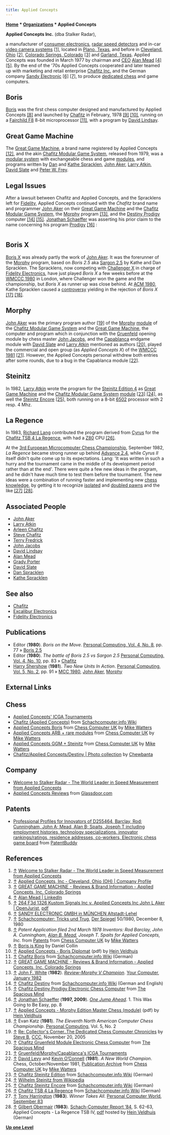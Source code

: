 ```yaml
---
title: Applied Concepts
---
```

**[Home](Home "Home") * [Organizations](Organizations "Organizations") * Applied Concepts**

**Applied Concepts Inc.** (dba Stalker Radar),

a manufacturer of [consumer electronics](https://en.wikipedia.org/wiki/Consumer_electronics), [radar speed detectors](https://en.wikipedia.org/wiki/Radar_gun) and in-car [video camera systems](https://en.wikipedia.org/wiki/Video_camera) <a id="cite-note-1" href="#cite-ref-1">[1]</a>, located in [Plano, Texas](https://en.wikipedia.org/wiki/Plano,_Texas), and before in [Cleveland, Ohio](https://en.wikipedia.org/wiki/Cleveland) <a id="cite-note-2" href="#cite-ref-2">[2]</a>, [Colorado Springs, Colorado](https://en.wikipedia.org/wiki/Colorado_Springs,_Colorado) <a id="cite-note-3" href="#cite-ref-3">[3]</a> and [Garland, Texas](https://en.wikipedia.org/wiki/Garland,_Texas). Applied Concepts was founded in March 1977 by chairman and [CEO](https://en.wikipedia.org/wiki/Chief_executive_officer) [Alan Mead](Alan_Mead "Alan Mead") <a id="cite-note-4" href="#cite-ref-4">[4]</a> <a id="cite-note-5" href="#cite-ref-5">[5]</a>. By the end of the '70s Applied Concepts cooperated and later teamed up with marketing and retail enterprise [Chafitz Inc.](Chafitz "Chafitz") and the German company [Sandy Electronic](index.php?title=Sandy_Electronic&action=edit&redlink=1 "Sandy Electronic (page does not exist)") <a id="cite-note-6" href="#cite-ref-6">[6]</a> <a id="cite-note-7" href="#cite-ref-7">[7]</a>, to produce [dedicated chess](Dedicated_Chess_Computers "Dedicated Chess Computers") and game computers.

## Boris

[Boris](Boris "Boris") was the first chess computer designed and manufactured by Applied Concepts <a id="cite-note-8" href="#cite-ref-8">[8]</a> and launched by [Chafitz](Chafitz "Chafitz") in February, 1978 <a id="cite-note-9" href="#cite-ref-9">[9]</a> <a id="cite-note-10" href="#cite-ref-10">[10]</a>, running on a [Fairchild F8](Fairchild_F8 "Fairchild F8") 8-bit microprocessor <a id="cite-note-11" href="#cite-ref-11">[11]</a>, with a program by [David Lindsay](David_Lindsay "David Lindsay").

## Great Game Machine

The [Great Game Machine](Great_Game_Machine "Great Game Machine"), a brand name registered by Applied Concepts <a id="cite-note-12" href="#cite-ref-12">[12]</a>, and the akin [Chafitz Modular Game System](Chafitz_Modular_Game_System "Chafitz Modular Game System"), released from 1979, was a [modular system](Module#System "Module") with exchangeable chess and game [modules](Module "Module"), and programs written by [Dan](Dan_Spracklen "Dan Spracklen") and [Kathe Spracklen](Kathe_Spracklen "Kathe Spracklen"), [John Aker](John_Aker "John Aker"), [Larry Atkin](Larry_Atkin "Larry Atkin"), [David Slate](David_Slate "David Slate") and [Peter W. Frey](Peter_W._Frey "Peter W. Frey").

## Legal Issues

After a lawsuit between Chafitz and Applied Concepts, and the Spracklens left for [Fidelity](Fidelity_Electronics "Fidelity Electronics"), Applied Concepts continued with the *Chafitz* brand name and programmer [John Aker](John_Aker "John Aker") on their [Great Game Machine](Great_Game_Machine "Great Game Machine") and the [Chafitz Modular Game System](Chafitz_Modular_Game_System "Chafitz Modular Game System"), the [Morphy](Morphy "Morphy") program <a id="cite-note-13" href="#cite-ref-13">[13]</a>, and the [Destiny Prodigy](index.php?title=Destiny_Prodigy&action=edit&redlink=1 "Destiny Prodigy (page does not exist)") computer <a id="cite-note-14" href="#cite-ref-14">[14]</a> <a id="cite-note-15" href="#cite-ref-15">[15]</a>. [Jonathan Schaeffer](Jonathan_Schaeffer "Jonathan Schaeffer") was asserting his prior claim to the name concerning his program [Prodigy](Prodigy "Prodigy") <a id="cite-note-16" href="#cite-ref-16">[16]</a> :

```C++Even if I wanted to, I couldn't use the name Prodigy again. Six months after the North American Championship, I was startled to see an advertisement for a chess computer named Prodigy. I wrote to the manufacturer asserting my prior claim to the name. They wrote back stating that they had done a trademark search on the name and found no matches. Therefore they would appreciate it if I would stop using their name. They left no doubt about the legal implications of their request.. 

```

## Boris X

[Boris X](Boris#X "Boris") was already partly the work of [John Aker](John_Aker "John Aker"). It was the forerunner of the [Morphy](Morphy "Morphy") program, based on *Boris 2.5* aka [Sargon 2.5](Sargon "Sargon") by Kathe and Dan Spracklen. The Spracklens, now competing with [Challenger X](Chess_Challenger "Chess Challenger") in charge of [Fidelity Electronics](Fidelity_Electronics "Fidelity Electronics"), have just played *Boris X* a few weeks before at the [WMCCC 1980](WMCCC_1980 "WMCCC 1980") in London, where Challenger won the game and the championship, but *Boris X* as runner up was close behind. At [ACM 1980](ACM_1980 "ACM 1980"), Kathe Spracklen caused a [controversy](Boris#Controversy "Boris") yielding in the rejection of *Boris X* <a id="cite-note-17" href="#cite-ref-17">[17]</a> <a id="cite-note-18" href="#cite-ref-18">[18]</a>.

## Morphy

[John Aker](John_Aker "John Aker") was the primary program author <a id="cite-note-19" href="#cite-ref-19">[19]</a> of the [Morphy](Morphy "Morphy") [module](Module "Module") of the [Chafitz Modular Game System](Chafitz_Modular_Game_System "Chafitz Modular Game System") and the [Great Game Machine](Great_Game_Machine "Great Game Machine"), the computer and program which in conjunction with the [Gruenfeld](Morphy#Gruenfeld "Morphy") opening module by chess master [John Jacobs](index.php?title=John_Jacobs&action=edit&redlink=1 "John Jacobs (page does not exist)"), and the [Capablanca](Morphy#Capablanca "Morphy") endgame module with [David Slate](David_Slate "David Slate") and [Larry Atkin](Larry_Atkin "Larry Atkin") mentioned as authors <a id="cite-note-20" href="#cite-ref-20">[20]</a>, played the commercial and open group (as *Applied Concepts X*) of the [WMCCC 1981](WMCCC_1981 "WMCCC 1981") <a id="cite-note-21" href="#cite-ref-21">[21]</a>. However, the Applied Concepts personal withdrew both entries after some rounds, due to a bug in the Capablanca module <a id="cite-note-22" href="#cite-ref-22">[22]</a>.

## Steinitz

In 1982, [Larry Atkin](Larry_Atkin "Larry Atkin") wrote the program for the [Steinitz Edition 4](Steinitz#Edition4 "Steinitz") as [Great Game Machine](Great_Game_Machine "Great Game Machine") and the [Chafitz Modular Game System](Chafitz_Modular_Game_System "Chafitz Modular Game System") [module](Module "Module") <a id="cite-note-23" href="#cite-ref-23">[23]</a> <a id="cite-note-24" href="#cite-ref-24">[24]</a>, as well the [Steinitz Encore](Steinitz#Encore "Steinitz") <a id="cite-note-25" href="#cite-ref-25">[25]</a>, both running on a 8-bit [6502](6502 "6502") processor with 2 resp. 4 Mhz.

## La Regence

In 1983, [Richard Lang](Richard_Lang "Richard Lang") contributed the program derived from [Cyrus](Cyrus "Cyrus") for the [Chafitz TSB 4 La Regence](La_Regence "La Regence"), with had a [Z80](Z80 "Z80") CPU <a id="cite-note-26" href="#cite-ref-26">[26]</a>.

At the [3rd European Microcomputer Chess Championship](European_MCC_1982 "European MCC 1982"), September 1982, *La Regence* became strong runner up behind [Advance 2.4](Advance "Advance"), while *Cyrus II* itself didn't quite come up to its expectations. Lang: 'It was written in such a hurry and the tournament came in the middle of its development period rather than at the end'. There were quite a few new ideas in the program, and he didn't have much time to test them before the tournament. The new ideas were a combination of running faster and implementing new [chess knowledge](Knowledge "Knowledge"), by getting it to recognize [isolated](Isolated_Pawn "Isolated Pawn") and [doubled pawns](Doubled_Pawn "Doubled Pawn") and the like <a id="cite-note-27" href="#cite-ref-27">[27]</a> <a id="cite-note-28" href="#cite-ref-28">[28]</a>.

## Associated People

- [John Aker](John_Aker "John Aker")
- [Larry Atkin](Larry_Atkin "Larry Atkin")
- [Arleen Chafitz](Arleen_Chafitz "Arleen Chafitz")
- [Steve Chafitz](Steve_Chafitz "Steve Chafitz")
- [Terry Fredrick](Terry_Fredrick "Terry Fredrick")
- [John Jacobs](index.php?title=John_Jacobs&action=edit&redlink=1 "John Jacobs (page does not exist)")
- [David Lindsay](David_Lindsay "David Lindsay")
- [Alan Mead](Alan_Mead "Alan Mead")
- [Grady Porter](index.php?title=Grady_Porter&action=edit&redlink=1 "Grady Porter (page does not exist)")
- [David Slate](David_Slate "David Slate")
- [Dan Spracklen](Dan_Spracklen "Dan Spracklen")
- [Kathe Spracklen](Kathe_Spracklen "Kathe Spracklen")

## See also

- [Chafitz](Chafitz "Chafitz")
- [Excalibur Electronics](Excalibur_Electronics "Excalibur Electronics")
- [Fidelity Electronics](Fidelity_Electronics "Fidelity Electronics")

## Publications

- Editor (**1980**). *Boris on the Move*. [Personal Computing, Vol. 4, No. 8](Personal_Computing#4_8 "Personal Computing"), pp. 77 » [Boris 2.5](Boris#2.5 "Boris")
- Editor (**1980**). *The battle of Boris 2.5 vs Sargon 2.5* [Personal Computing, Vol. 4, No. 10](Personal_Computing#4_10 "Personal Computing"), pp. 83 » [Chafitz](Chafitz "Chafitz")
- [Harry Shershow](Harry_Shershow "Harry Shershow") (**1981**). *Two New Units In Action*. [Personal Computing, Vol. 5, No. 2](Personal_Computing#5_2 "Personal Computing"), pp. 91 » [MCC 1980](MCC_1980 "MCC 1980"), [John Aker](John_Aker "John Aker"), [Morphy](Morphy "Morphy")

## External Links

## Chess

- [Applied Concepts' ICGA Tournaments](https://www.game-ai-forum.org/icga-tournaments/program.php?id=471)
- [Chafitz (Applied Concepts)](http://www.schach-computer.info/wiki/index.php/Chafitz) from [Schachcomputer.info Wiki](http://www.schach-computer.info/wiki/index.php/Hauptseite_En)
- [Applied Concepts Boris](http://www.chesscomputeruk.com/html/applied_concepts_boris.html) from [Chess Computer UK](http://www.chesscomputeruk.com/index.html) by [Mike Watters](Mike_Watters "Mike Watters")
- [Applied Concepts ARB + rare modules](http://www.chesscomputeruk.com/html/arb_-_rare_modules.html) from [Chess Computer UK](http://www.chesscomputeruk.com/index.html) by [Mike Watters](Mike_Watters "Mike Watters")
- [Applied Concepts GGM + Steinitz](http://www.chesscomputeruk.com/html/great_game_machine_-_steinitz.html) from [Chess Computer UK](http://www.chesscomputeruk.com/index.html) by [Mike Watters](Mike_Watters "Mike Watters")
- [Chafitz/Applied Concepts/Destiny | Photo collection](http://www.flickr.com/photos/10261668@N05/sets/72157600923816639/) by [Chewbanta](Steve_Blincoe "Steve Blincoe")

## Company

- [Welcome to Stalker Radar - The World Leader in Speed Measurement from Applied Concepts](http://www.stalkerradar.com/)
- [Applied Concepts Reviews](http://www.glassdoor.com/Reviews/Applied-Concepts-Reviews-E7912.htm) from [Glassdoor.com](http://www.glassdoor.com/index.htm)

## Patents

- [Professional Profiles for Innovators of D255464, Barclay, Rod; Cunningham, John A; Mead, Alan B; Spaits, Joseph T including employment histories, technology specializations, innovator rankings/ratings, residence addresses, co-workers, Electronic chess game board](http://www.patentbuddy.com/Patent/Profile/6831593/4804328) from [PatentBuddy](http://www.patentbuddy.com/home.jsf)

## References

1. <a id="cite-ref-1" href="#cite-note-1">↑</a> [Welcome to Stalker Radar - The World Leader in Speed Measurement from Applied Concepts](http://www.stalkerradar.com/)
1. <a id="cite-ref-2" href="#cite-note-2">↑</a> [Applied Concepts, Inc - Cleveland, Ohio (OH) | Company Profile](http://www.manta.com/c/mtccr7p/applied-concepts-inc)
1. <a id="cite-ref-3" href="#cite-note-3">↑</a> [GREAT GAME MACHINE - Reviews & Brand Information - Applied Concepts, Inc. Colorado Springs](http://www.trademarkia.com/great-game-machine-73305281.html)
1. <a id="cite-ref-4" href="#cite-note-4">↑</a> [Alan Mead | LinkedIn](http://www.linkedin.com/pub/alan-mead/8/576/987)
1. <a id="cite-ref-5" href="#cite-note-5">↑</a> [264 F3d 1326 Kustom Signals Inc v. Applied Concepts Inc John L Aker | OpenJurist](http://openjurist.org/264/f3d/1326/kustom-signals-inc-v-applied-concepts-inc-john-l-aker), [pdf](http://www.ll.georgetown.edu/federal/judicial/fed/opinions/99opinions/99-1564.pdf)
1. <a id="cite-ref-6" href="#cite-note-6">↑</a> [SANDY ELECTRONIC GMBH in MÜNCHEN Altstadt-Lehel](http://web2.cylex.de/firma-home/sandy-electronic-gmbh-1677086.html)
1. <a id="cite-ref-7" href="#cite-note-7">↑</a> [Schachcomputer: Tricks und Trug](http://www.spiegel.de/spiegel/print/d-14334137.html), [Der Spiegel](https://en.wikipedia.org/wiki/Der_Spiegel) 50/1980, December 8, 1980
1. <a id="cite-ref-8" href="#cite-note-8">↑</a> *Patent Application filed 2nd March 1978 Inventors: Rod Barclay, John A. Cunningham, [Alan B. Mead](Alan_Mead "Alan Mead"), Joseph T. Spaits*
   *for Applied Concepts, Inc.* from [Patents](http://www.chesscomputeruk.com/html/patents.html) from [Chess Computer UK](http://www.chesscomputeruk.com/index.html) by [Mike Watters](Mike_Watters "Mike Watters")
1. <a id="cite-ref-9" href="#cite-note-9">↑</a> [Boris is King](http://www.boris-is-king.com/homepage.htm) by Daniel Collin
1. <a id="cite-ref-10" href="#cite-note-10">↑</a> [Applied Concepts - Boris Diplomat](http://www.schaakcomputers.nl/hein_veldhuis/database/files/04-1979%20%5BC-7926%5D%20Applied%20Concepts%20-%20Boris%20Diplomat%20%28I%29%20%28bleu%20housing%29.pdf) (pdf) by [Hein Veldhuis](Hein_Veldhuis "Hein Veldhuis")
1. <a id="cite-ref-11" href="#cite-note-11">↑</a> [Chafitz Boris](http://www.schach-computer.info/wiki/index.php/Chafitz_Boris) from [Schachcomputer.info Wiki](http://www.schach-computer.info/wiki/index.php/Hauptseite_En) (German)
1. <a id="cite-ref-12" href="#cite-note-12">↑</a> [GREAT GAME MACHINE - Reviews & Brand Information - Applied Concepts, Inc. Colorado Springs](http://www.trademarkia.com/great-game-machine-73305281.html)
1. <a id="cite-ref-13" href="#cite-note-13">↑</a> [John F. White](John_F._White "John F. White") (**1982**). *[Review-Morphy V Champion](http://yourcomputeronline.wordpress.com/2011/01/08/review-morphy-v-champion/)*. [Your Computer](Your_Computer "Your Computer"), [January 1982](http://yourcomputeronline.wordpress.com/2010/12/28/january-1982-contents-and-editorial/)
1. <a id="cite-ref-14" href="#cite-note-14">↑</a> [Chafitz Destiny](http://www.schach-computer.info/wiki/index.php/Chafitz_Destiny) from [Schachcomputer.info Wiki](http://www.schach-computer.info/wiki/index.php/Hauptseite_En) (German and English)
1. <a id="cite-ref-15" href="#cite-note-15">↑</a> [Chafitz Destiny Prodigy Electronic Chess Computer](http://www.spacious-mind.com/html/destiny_prodigy.html) from [The Spacious Mind](The_Spacious_Mind "The Spacious Mind")
1. <a id="cite-ref-16" href="#cite-note-16">↑</a> [Jonathan Schaeffer](Jonathan_Schaeffer "Jonathan Schaeffer") (**1997, 2009**). *[One Jump Ahead](http://www.springer.com/computer/ai/book/978-0-387-76575-4)*. 1. This Was Going to Be Easy, pp. 8
1. <a id="cite-ref-17" href="#cite-note-17">↑</a> [Applied Concepts - Morphy Edition Master Chess (module)](http://www.schaakcomputers.nl/hein_veldhuis/database/files/01-1981%20%5BE-4701%5D%20Applied%20Concepts%20-%20Morphy%20Edition%20Master%20Chess%20%28module%29.pdf) (pdf) by [Hein Veldhuis](Hein_Veldhuis "Hein Veldhuis")
1. <a id="cite-ref-18" href="#cite-note-18">↑</a> Evan Katz (**1981**). *The Eleventh North American Computer Chess Championship*. [Personal Computing](Personal_Computing "Personal Computing"), Vol. 5, No. 2
1. <a id="cite-ref-19" href="#cite-note-19">↑</a> [Re: Collector's Corner..The Dedicated Chess Computer Chronicles](https://www.stmintz.com/ccc/index.php?id=463242) by [Steve B](Steve_Blincoe "Steve Blincoe"), [CCC](CCC "CCC"), November 20, 2005
1. <a id="cite-ref-20" href="#cite-note-20">↑</a> [Chafitz Gruenfeld Module Electronic Chess Computer](http://www.spacious-mind.com/html/gruenfeld_module.html) from [The Spacious Mind](The_Spacious_Mind "The Spacious Mind")
1. <a id="cite-ref-21" href="#cite-note-21">↑</a> [Gruenfeld/Morphy/Capablanca's ICGA Tournaments](https://www.game-ai-forum.org/icga-tournaments/program.php?id=502)
1. <a id="cite-ref-22" href="#cite-note-22">↑</a> [David Levy](David_Levy "David Levy") and [Kevin O’Connell](Kevin_O%E2%80%99Connell "Kevin O’Connell") (**1981**). *A New World Champion*. Chess, October/November 1981, [Publication Archive](http://www.chesscomputeruk.com/html/publication_archive.html) from [Chess Computer UK](http://www.chesscomputeruk.com/index.html) by [Mike Watters](Mike_Watters "Mike Watters")
1. <a id="cite-ref-23" href="#cite-note-23">↑</a> [Chafitz Steinitz Edition](http://www.schach-computer.info/wiki/index.php/Chafitz_Steinitz_Edition) from [Schachcomputer.info Wiki](http://www.schach-computer.info/wiki/index.php/Hauptseite_En) (German)
1. <a id="cite-ref-24" href="#cite-note-24">↑</a> [Wilhelm Steinitz from Wikipedia](https://en.wikipedia.org/wiki/Wilhelm_Steinitz)
1. <a id="cite-ref-25" href="#cite-note-25">↑</a> [Chafitz Steinitz Encore](http://www.schach-computer.info/wiki/index.php/Chafitz_Steinitz_Encore) from [Schachcomputer.info Wiki](http://www.schach-computer.info/wiki/index.php/Hauptseite_En) (German)
1. <a id="cite-ref-26" href="#cite-note-26">↑</a> [Chafitz TSB 4 La Regence](http://www.schach-computer.info/wiki/index.php/Chafitz_TSB_4_La_Regence) from [Schachcomputer.info Wiki](http://www.schach-computer.info/wiki/index.php/Hauptseite_En) (German)
1. <a id="cite-ref-27" href="#cite-note-27">↑</a> [Tony Harrington](Tony_Harrington "Tony Harrington") (**1983**). *Winner Takes All*. [Personal Computer World](Personal_Computer_World "Personal Computer World"), [September 83](http://www.chesscomputeruk.com/html/publication_archive_1983.html)
1. <a id="cite-ref-28" href="#cite-note-28">↑</a> [Gilbert Obermair](http://de.wikipedia.org/wiki/Gilbert_Obermair) (**1983**). [Schach-Computer Report ’84](http://www.schach-computer.info/wiki/index.php/Schachcomputer_Report_%2784), S. 62-63, Applied Concepts - La Regence TSB IV, [pdf](http://www.schaakcomputers.nl/hein_veldhuis/database/files/10-1982%20%5BH-0601%5D%20Applied%20Concepts%20-%20La%20Regence%20TSB%20IV.pdf) hosted by [Hein Veldhuis](Hein_Veldhuis "Hein Veldhuis") (German)

**[Up one Level](Organizations "Organizations")**


